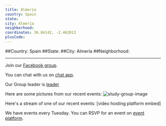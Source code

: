 ```yaml
---
title: Almería
country: Spain
state: 
city: Almería
neighborhood: 
coordinates: 36.84142, -2.462813
plusCode:
---
```


##Country: Spain
##State: 
##City: Almería
##Neighborhood: 
*****
Join our [Facebook group](https://www.facebook.com/groups/free.code.camp.almeria).

You can chat with us on [chat app]().

Our Group leader is [leader]()

Here are some pictures from our recent events:
![study-group-image]()

Here's a stream of one of our recent events:
[video hosting platform embed]

We have events every Tuesday. You can RSVP for an event on [event platform]().
